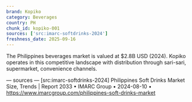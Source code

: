 ```yaml
---
brand: Kopiko
category: Beverages
country: PH
chunk_id: kopiko-001
sources: ['src:imarc-softdrinks-2024']
freshness_date: 2025-09-16
---
```


The Philippines beverages market is valued at $2.8B USD (2024). Kopiko operates in this competitive landscape with distribution through sari-sari, supermarket, convenience channels.

— sources —
[src:imarc-softdrinks-2024] Philippines Soft Drinks Market Size, Trends | Report 2033 • IMARC Group • 2024-08-10 • https://www.imarcgroup.com/philippines-soft-drinks-market
